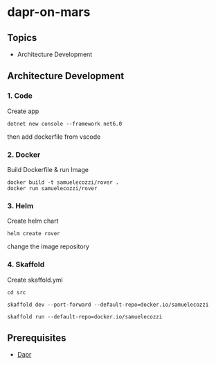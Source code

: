 # dapr-on-mars

## Topics

- Architecture Development

## Architecture Development

### 1. Code

Create app

```shell
dotnet new console --framework net6.0
```

then add dockerfile from vscode

### 2. Docker

Build Dockerfile & run Image

```shell
docker build -t samuelecozzi/rover .
docker run samuelecozzi/rover
```

### 3. Helm

Create helm chart

```shell
helm create rover
```

change the image repository

### 4. Skaffold

Create skaffold.yml

```shell
cd src

skaffold dev --port-forward --default-repo=docker.io/samuelecozzi

skaffold run --default-repo=docker.io/samuelecozzi

```

## Prerequisites

- [Dapr](https://docs.dapr.io/getting-started/)

